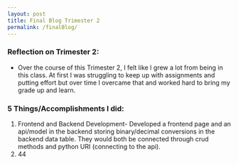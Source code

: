 ```yaml
---
layout: post
title: Final Blog Trimester 2
permalink: /finalBlog/
---
```



### Reflection on Trimester 2:

- Over the course of this Trimester 2, I felt like I grew a lot from being in this class. At first I was struggling to keep up with assignments and putting effort but over time I overcame that and worked hard to bring my grade up and learn.


### 5 Things/Accomplishments I did:

1. Frontend and Backend Development- Developed a frontend page and an api/model in the backend storing binary/decimal conversions in the backend data table. They would both be connected through crud methods and python URI (connecting to the api). 
2. 44


          
 